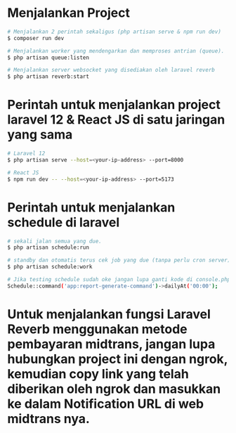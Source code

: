 # Menjalankan Project

```bash
# Menjalankan 2 perintah sekaligus (php artisan serve & npm run dev)
$ composer run dev
```

```bash
# Menjalankan worker yang mendengarkan dan memproses antrian (queue).
$ php artisan queue:listen
```

```bash
# Menjalankan server websocket yang disediakan oleh laravel reverb
$ php artisan reverb:start
```

# Perintah untuk menjalankan project laravel 12 & React JS di satu jaringan yang sama

```bash
# Laravel 12
$ php artisan serve --host=<your-ip-address> --port=8000

# React JS
$ npm run dev -- --host=<your-ip-address> --port=5173
```

# Perintah untuk menjalankan schedule di laravel

```bash
# sekali jalan semua yang due.
$ php artisan schedule:run

# standby dan otomatis terus cek job yang due (tanpa perlu cron server).
$ php artisan schedule:work

# Jika testing schedule sudah oke jangan lupa ganti kode di console.php seperti ini (Fungsi kode untuk mengenerate report setiap jam 12 malam)
Schedule::command('app:report-generate-command')->dailyAt('00:00');

```

# Untuk menjalankan fungsi Laravel Reverb menggunakan metode pembayaran midtrans, jangan lupa hubungkan project ini dengan ngrok, kemudian copy link yang telah diberikan oleh ngrok dan masukkan ke dalam Notification URL di web midtrans nya.
